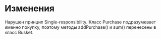 # Изменения
Нарушен принцип Single-responsibility. Класс Purchase подразумевает именно покупку, поэтому методы addPurchase() и sum() перенесены в класс Busket.